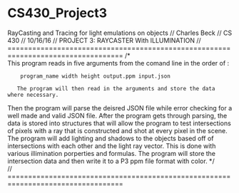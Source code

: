 # CS430_Project3
RayCasting and Tracing for light emulations on objects
// Charles Beck
// CS 430
// 10/16/16
// PROJECT 3: RAYCASTER With ILLUMINATION
// ==================================================================================
/* 	   
	   This program reads in five arguments from the comand line in the order of :
		
		program_name width height output.ppm input.json
   
	   The program will then read in the arguments and store the data where necessary.
   Then the program will parse the deisred JSON file while error checking for a 
   well made and valid JSON file. After the program gets through parsing, the data
   is stored into structures that will allow the program to test intersections of pixels 
   with a ray that is constructed and shot at every pixel in the scene. The program will add
   lighting and shadows to the objects based off of intersections with each other and the
   light ray vector. This is done with various illimination porperties and formulas. The program will
   store the intersection data and then write it to a P3 ppm file format with color. 
*/  
// ==================================================================================

